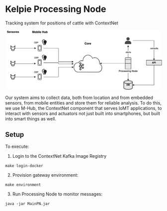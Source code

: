 # Kelpie Processing Node
Tracking system for positions of cattle with ContextNet

![Kelpie Diagram](https://github.com/kelpie-tracker/kelpie-processing-node/blob/master/docs/Diagramas-Overview.png?raw=true)

Our system aims to collect data, both from location and from embedded sensors, from mobile entities and store them for reliable analysis. To do this, we use M-Hub, the ContextNet component that serves IoMT applications, to interact with sensors and actuators not just built into smartphones, but built into smart things as well.

## Setup
To execute:

1. Login to the ContextNet Kafka Image Registry
```
make login-docker
```

2. Provision gateway environment:
```
make environment
```

3) Run Processing Node to monitor messages:
```
java -jar MainPN.jar
```